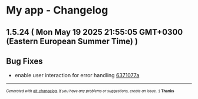 # My app - Changelog

## 1.5.24  ( Mon May 19 2025 21:55:05 GMT+0300 (Eastern European Summer Time) )


## Bug Fixes
  - enable user interaction for error handling [6371077a](git@gitlab.com:alexyib/ainetworkcalls.git/commit/6371077a8f2ac61aa0720b980300e6eaa3f360c1) 
  




---
<sub><sup>*Generated with [git-changelog](https://github.com/rafinskipg/git-changelog). If you have any problems or suggestions, create an issue.* :) **Thanks** </sub></sup>
